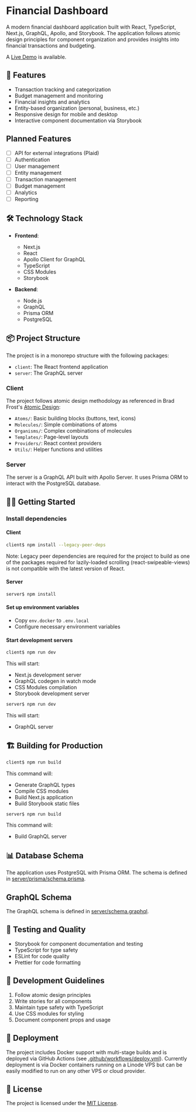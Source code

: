 # Financial Dashboard

A modern financial dashboard application built with React, TypeScript, Next.js, GraphQL, Apollo, and Storybook. The application follows atomic design principles for component organization and provides insights into financial transactions and budgeting.

A [Live Demo](https://dashboard.jordancn.dev) is available.

## 🚀 Features

- Transaction tracking and categorization
- Budget management and monitoring
- Financial insights and analytics
- Entity-based organization (personal, business, etc.)
- Responsive design for mobile and desktop
- Interactive component documentation via Storybook

## Planned Features

- [ ] API for external integrations (Plaid)
- [ ] Authentication
- [ ] User management
- [ ] Entity management
- [ ] Transaction management
- [ ] Budget management
- [ ] Analytics
- [ ] Reporting

## 🛠️ Technology Stack

- **Frontend**:

  - Next.js
  - React
  - Apollo Client for GraphQL
  - TypeScript
  - CSS Modules
  - Storybook

- **Backend**:
  - Node.js
  - GraphQL
  - Prisma ORM
  - PostgreSQL

## 📦 Project Structure

The project is in a monorepo structure with the following packages:

- `client`: The React frontend application
- `server`: The GraphQL server

### Client

The project follows atomic design methodology as referenced in Brad Frost's [Atomic Design](https://atomicdesign.bradfrost.com):

- `Atoms/`: Basic building blocks (buttons, text, icons)
- `Molecules/`: Simple combinations of atoms
- `Organisms/`: Complex combinations of molecules
- `Templates/`: Page-level layouts
- `Providers/`: React context providers
- `Utils/`: Helper functions and utilities

### Server

The server is a GraphQL API built with Apollo Server. It uses Prisma ORM to interact with the PostgreSQL database.

## 🏃‍♂️ Getting Started

### Install dependencies

#### Client

```bash
client$ npm install --legacy-peer-deps
```

Note: Legacy peer dependencies are required for the project to build as one of the packages required for lazily-loaded scrolling (react-swipeable-views) is not compatible with the latest version of React.

#### Server

```bash
server$ npm install
```

#### Set up environment variables

- Copy `env.docker` to `.env.local`
- Configure necessary environment variables

#### Start development servers

```bash
client$ npm run dev
```

This will start:

- Next.js development server
- GraphQL codegen in watch mode
- CSS Modules compilation
- Storybook development server

```bash
server$ npm run dev
```

This will start:

- GraphQL server

## 🏗️ Building for Production

```bash
client$ npm run build
```

This command will:

- Generate GraphQL types
- Compile CSS modules
- Build Next.js application
- Build Storybook static files

```bash
server$ npm run build
```

This command will:

- Build GraphQL server

## 📊 Database Schema

The application uses PostgreSQL with Prisma ORM. The schema is defined in [server/prisma/schema.prisma](server/prisma/schema.prisma).

## GraphQL Schema

The GraphQL schema is defined in [server/schema.graphql](server/schema.graphql).

## 🧪 Testing and Quality

- Storybook for component documentation and testing
- TypeScript for type safety
- ESLint for code quality
- Prettier for code formatting

## 📝 Development Guidelines

1. Follow atomic design principles
2. Write stories for all components
3. Maintain type safety with TypeScript
4. Use CSS modules for styling
5. Document component props and usage

## 🚀 Deployment

The project includes Docker support with multi-stage builds and is deployed via GitHub Actions (see [.github/workflows/deploy.yml](.github/workflows/deploy.yml)). Currently deployment is via Docker containers running on a Linode VPS but can be easily modified to run on any other VPS or cloud provider.

## 📄 License

The project is licensed under the [MIT License](LICENSE).
